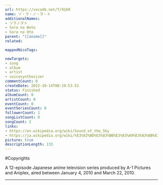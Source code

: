 ```yaml
---
url: https://vocadb.net/T/9169
name: ソ・ラ・ノ・ヲ・ト
additionalNames: 
- ソラノヲト
- Sora no Woto
- Sora no Oto
parent: "[[anime]]"
related:

mappedNicoTags:

newTargets:
- song
- album
- artist
- voicesynthesizer
commentCount: 0
createDate: 2022-10-14T00:19:53.51
status: Finished
albumCount: 0
artistCount: 0
eventCount: 0
eventSeriesCount: 0
followerCount: 1
songListCount: 0
songCount: 2
links: 
- https://en.wikipedia.org/wiki/Sound_of_the_Sky
- https://ja.wikipedia.org/wiki/%E3%82%BD%E3%83%BB%E3%83%A9%E3%83%BB%E3%83%8E%E3%83%BB%E3%83%B2%E3%83%BB%E3%83%88
picture: true
descriptionLength: 133
---
```


#Copyrights

A 12-episode Japanese anime television series produced by A-1 Pictures and Aniplex, aired between January 4, 2010 and March 22, 2010.

---

